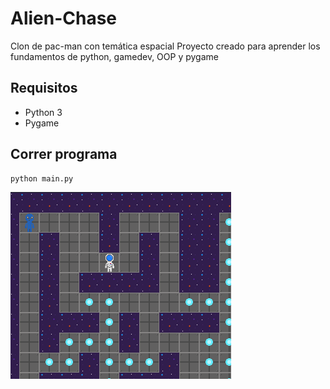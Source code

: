 # Alien-Chase
Clon de pac-man con temática espacial 
Proyecto creado para aprender los fundamentos de python, gamedev, OOP y pygame

## Requisitos
- Python 3
- Pygame

## Correr programa
```
python main.py
```
![Alt text](./Imagenes/juego.png?raw=false "Juego")


